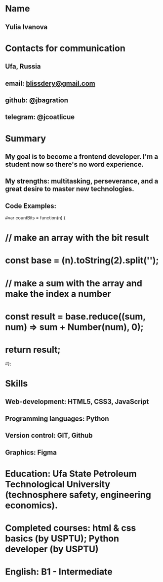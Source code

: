 # Name
## Yulia Ivanova

# Contacts for communication
## Ufa, Russia
## email: blissdery@gmail.com
## github: @jbagration
## telegram: @jcoatlicue

# Summary
## My goal is to become a frontend developer. I'm a student now so there's no word experience.
## My strengths: multitasking, perseverance, and a great desire to master new technologies.

## Code Examples: 
#var countBits = function(n) {
#   // make an array with the bit result
#   const base = (n).toString(2).split('');
   
#   // make a sum with the array and make the index a number
#   const result = base.reduce((sum, num) => sum + Number(num), 0);
   
#   return result;
#};


# Skills
## Web-development: HTML5, CSS3, JavaScript
## Programming languages: Python
## Version control: GIT, Github
## Graphics: Figma

# Education: Ufa State Petroleum Technological University (technosphere safety, engineering economics). 

# Completed courses: html & css basics (by USPTU); Python developer (by USPTU)

# English: B1 - Intermediate
